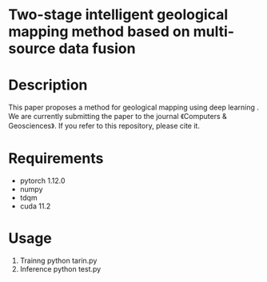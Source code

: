 # Two-stage intelligent geological mapping method based on multi-source data fusion
# Description
This paper proposes a method for geological mapping using deep learning . We are currently submitting the paper to the journal 《Computers & Geosciences》. If you refer to this repository, please cite it.
# Requirements
* pytorch 1.12.0
* numpy
* tdqm
* cuda 11.2
# Usage
1. Trainng
            python tarin.py
2. Inference 
            python test.py
     
